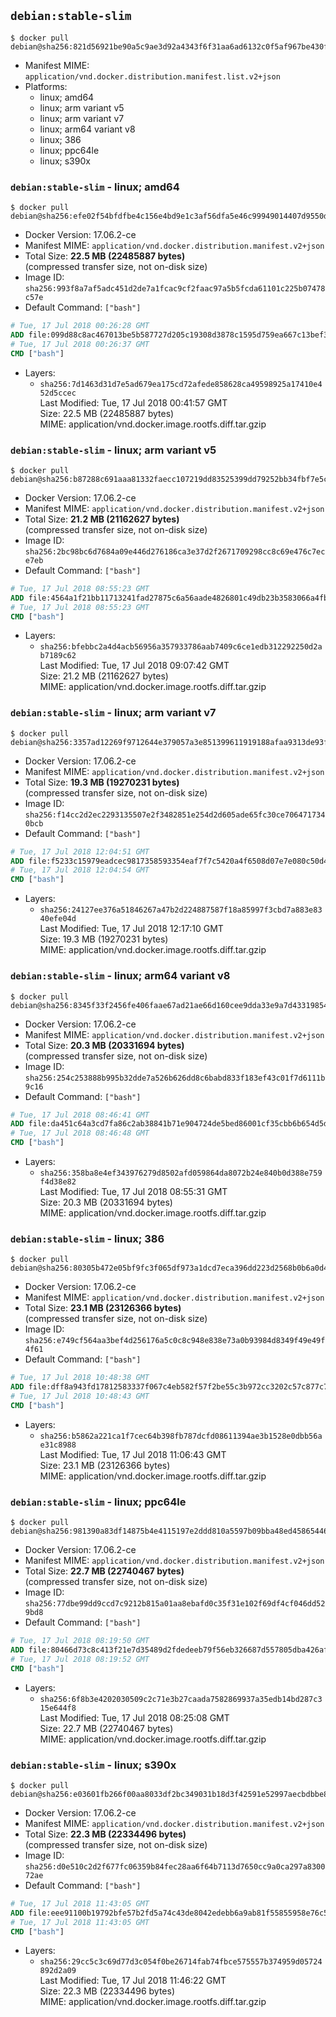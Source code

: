 ## `debian:stable-slim`

```console
$ docker pull debian@sha256:821d56921be90a5c9ae3d92a4343f6f31aa6ad6132c0f5af967be430f31843ec
```

-	Manifest MIME: `application/vnd.docker.distribution.manifest.list.v2+json`
-	Platforms:
	-	linux; amd64
	-	linux; arm variant v5
	-	linux; arm variant v7
	-	linux; arm64 variant v8
	-	linux; 386
	-	linux; ppc64le
	-	linux; s390x

### `debian:stable-slim` - linux; amd64

```console
$ docker pull debian@sha256:efe02f54bfdfbe4c156e4bd9e1c3af56dfa5e46c99949014407d9550d8508619
```

-	Docker Version: 17.06.2-ce
-	Manifest MIME: `application/vnd.docker.distribution.manifest.v2+json`
-	Total Size: **22.5 MB (22485887 bytes)**  
	(compressed transfer size, not on-disk size)
-	Image ID: `sha256:993f8a7af5adc451d2de7a1fcac9cf2faac97a5b5fcda61101c225b07478c57e`
-	Default Command: `["bash"]`

```dockerfile
# Tue, 17 Jul 2018 00:26:28 GMT
ADD file:099d88c8ac467013be5b587727d205c19308d3878c1595d759ea667c13bef3c6 in / 
# Tue, 17 Jul 2018 00:26:37 GMT
CMD ["bash"]
```

-	Layers:
	-	`sha256:7d1463d31d7e5ad679ea175cd72afede858628ca49598925a17410e452d5ccec`  
		Last Modified: Tue, 17 Jul 2018 00:41:57 GMT  
		Size: 22.5 MB (22485887 bytes)  
		MIME: application/vnd.docker.image.rootfs.diff.tar.gzip

### `debian:stable-slim` - linux; arm variant v5

```console
$ docker pull debian@sha256:b87288c691aaa81332faecc107219dd83525399dd79252bb34fbf7e5c34e128e
```

-	Docker Version: 17.06.2-ce
-	Manifest MIME: `application/vnd.docker.distribution.manifest.v2+json`
-	Total Size: **21.2 MB (21162627 bytes)**  
	(compressed transfer size, not on-disk size)
-	Image ID: `sha256:2bc98bc6d7684a09e446d276186ca3e37d2f2671709298cc8c69e476c7ece7eb`
-	Default Command: `["bash"]`

```dockerfile
# Tue, 17 Jul 2018 08:55:23 GMT
ADD file:4564a1f21bb11713241fad27875c6a56aade4826801c49db23b3583066a4fb11 in / 
# Tue, 17 Jul 2018 08:55:23 GMT
CMD ["bash"]
```

-	Layers:
	-	`sha256:bfebbc2a4d4acb56956a357933786aab7409c6ce1edb312292250d2ab7189c62`  
		Last Modified: Tue, 17 Jul 2018 09:07:42 GMT  
		Size: 21.2 MB (21162627 bytes)  
		MIME: application/vnd.docker.image.rootfs.diff.tar.gzip

### `debian:stable-slim` - linux; arm variant v7

```console
$ docker pull debian@sha256:3357ad12269f9712644e379057a3e851399611919188afaa9313de93f4553b31
```

-	Docker Version: 17.06.2-ce
-	Manifest MIME: `application/vnd.docker.distribution.manifest.v2+json`
-	Total Size: **19.3 MB (19270231 bytes)**  
	(compressed transfer size, not on-disk size)
-	Image ID: `sha256:f14cc2d2ec2293135507e2f3482851e254d2d605ade65fc30ce7064717340bcb`
-	Default Command: `["bash"]`

```dockerfile
# Tue, 17 Jul 2018 12:04:51 GMT
ADD file:f5233c15979eadcec9817358593354eaf7f7c5420a4f6508d07e7e080c50d4f8 in / 
# Tue, 17 Jul 2018 12:04:54 GMT
CMD ["bash"]
```

-	Layers:
	-	`sha256:24127ee376a51846267a47b2d224887587f18a85997f3cbd7a883e8340efe04d`  
		Last Modified: Tue, 17 Jul 2018 12:17:10 GMT  
		Size: 19.3 MB (19270231 bytes)  
		MIME: application/vnd.docker.image.rootfs.diff.tar.gzip

### `debian:stable-slim` - linux; arm64 variant v8

```console
$ docker pull debian@sha256:8345f33f2456fe406faae67ad21ae66d160cee9dda33e9a7d43319854897253e
```

-	Docker Version: 17.06.2-ce
-	Manifest MIME: `application/vnd.docker.distribution.manifest.v2+json`
-	Total Size: **20.3 MB (20331694 bytes)**  
	(compressed transfer size, not on-disk size)
-	Image ID: `sha256:254c253888b995b32dde7a526b626dd8c6babd833f183ef43c01f7d6111b9c16`
-	Default Command: `["bash"]`

```dockerfile
# Tue, 17 Jul 2018 08:46:41 GMT
ADD file:da451c64a3cd7fa86c2ab38841b71e904724de5bed86001cf35cbb6b654d5d9b in / 
# Tue, 17 Jul 2018 08:46:48 GMT
CMD ["bash"]
```

-	Layers:
	-	`sha256:358ba8e4ef343976279d8502afd059864da8072b24e840b0d388e759f4d38e82`  
		Last Modified: Tue, 17 Jul 2018 08:55:31 GMT  
		Size: 20.3 MB (20331694 bytes)  
		MIME: application/vnd.docker.image.rootfs.diff.tar.gzip

### `debian:stable-slim` - linux; 386

```console
$ docker pull debian@sha256:80305b472e05bf9fc3f065df973a1dcd7eca396dd223d2568b0b6a0d420c24de
```

-	Docker Version: 17.06.2-ce
-	Manifest MIME: `application/vnd.docker.distribution.manifest.v2+json`
-	Total Size: **23.1 MB (23126366 bytes)**  
	(compressed transfer size, not on-disk size)
-	Image ID: `sha256:e749cf564aa3bef4d256176a5c0c8c948e838e73a0b93984d8349f49e49f4f61`
-	Default Command: `["bash"]`

```dockerfile
# Tue, 17 Jul 2018 10:48:38 GMT
ADD file:dff8a943fd17812583337f067c4eb582f57f2be55c3b972cc3202c57c877c757 in / 
# Tue, 17 Jul 2018 10:48:43 GMT
CMD ["bash"]
```

-	Layers:
	-	`sha256:b5862a221ca1f7cec64b398fb787dcfd08611394ae3b1528e0dbb56ae31c8988`  
		Last Modified: Tue, 17 Jul 2018 11:06:43 GMT  
		Size: 23.1 MB (23126366 bytes)  
		MIME: application/vnd.docker.image.rootfs.diff.tar.gzip

### `debian:stable-slim` - linux; ppc64le

```console
$ docker pull debian@sha256:981390a83df14875b4e4115197e2ddd810a5597b09bba48ed45865446d77ac6a
```

-	Docker Version: 17.06.2-ce
-	Manifest MIME: `application/vnd.docker.distribution.manifest.v2+json`
-	Total Size: **22.7 MB (22740467 bytes)**  
	(compressed transfer size, not on-disk size)
-	Image ID: `sha256:77dbe99dd9ccd7c9212b815a01aa8ebafd0c35f31e102f69df4cf046dd529bd8`
-	Default Command: `["bash"]`

```dockerfile
# Tue, 17 Jul 2018 08:19:50 GMT
ADD file:80466d73c8c413f21e7d35489d2fdedeeb79f56eb326687d557805dba426afec in / 
# Tue, 17 Jul 2018 08:19:52 GMT
CMD ["bash"]
```

-	Layers:
	-	`sha256:6f8b3e4202030509c2c71e3b27caada7582869937a35edb14bd287c315e644f8`  
		Last Modified: Tue, 17 Jul 2018 08:25:08 GMT  
		Size: 22.7 MB (22740467 bytes)  
		MIME: application/vnd.docker.image.rootfs.diff.tar.gzip

### `debian:stable-slim` - linux; s390x

```console
$ docker pull debian@sha256:e03601fb266f00aa8033df2bc349031b18d3f42591e52997aecbdbbe8415647f
```

-	Docker Version: 17.06.2-ce
-	Manifest MIME: `application/vnd.docker.distribution.manifest.v2+json`
-	Total Size: **22.3 MB (22334496 bytes)**  
	(compressed transfer size, not on-disk size)
-	Image ID: `sha256:d0e510c2d2f677fc06359b84fec28aa6f64b7113d7650cc9a0ca297a830072ae`
-	Default Command: `["bash"]`

```dockerfile
# Tue, 17 Jul 2018 11:43:05 GMT
ADD file:eee91100b19792bfe57b2fd5a74c43de8042edebb6a9ab81f55855958e76c5a6 in / 
# Tue, 17 Jul 2018 11:43:05 GMT
CMD ["bash"]
```

-	Layers:
	-	`sha256:29cc5c3c69d77d3c054f0be26714fab74fbce575557b374959d05724892d2a09`  
		Last Modified: Tue, 17 Jul 2018 11:46:22 GMT  
		Size: 22.3 MB (22334496 bytes)  
		MIME: application/vnd.docker.image.rootfs.diff.tar.gzip

